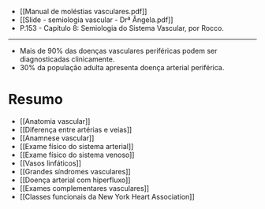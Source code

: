 - [[Manual de moléstias vasculares.pdf]]
- [[Slide -  semiologia vascular - Drª Ângela.pdf]]
- P.153 - Capítulo 8: Semiologia do Sistema Vascular, por Rocco. 
--- 
- Mais de 90% das doenças vasculares periféricas podem ser diagnosticadas clinicamente.
- 30% da população adulta apresenta doença arterial periférica.

# Resumo
- [[Anatomia vascular]]
- [[Diferença entre artérias e veias]] 
- [[Anamnese vascular]]
- [[Exame físico do sistema arterial]]
- [[Exame físico do sistema venoso]]
- [[Vasos linfáticos]]
- [[Grandes síndromes vasculares]]
- [[Doença arterial com hiperfluxo]]
- [[Exames complementares vasculares]]
- [[Classes funcionais da New York Heart Association]]
